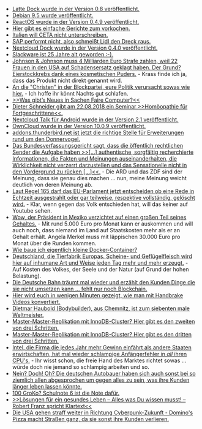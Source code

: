 * [Latte Dock wurde in der Version 0.8 veröffentlicht.](http://www.phoronix.com/scan.php?page=news_item&px=Latte-Dock-0.8)
* [Debian 9.5 wurde veröffentlicht.](https://www.pro-linux.de/news/1/26090/debian-gnulinux-95-ver%C3%B6ffentlicht.html)
* [ReactOS wurde in der Version 0.4.9 veröffentlicht.](https://www.phoronix.com/scan.php?page=news_item&px=ReactOS-0.4.9-Available)
* [Hier gibt es einfache Gerichte zum vorkochen.](https://www.smarticular.net/vorkochen-chili-salat-to-go-instant-suppe-bowl/)
* [Italien will CETA nicht unterschreiben.](https://www.neopresse.com/europa/italien-verweigert-frei-handelsabkommen-ceta-souveraener-staat/)
* [SAP performt nicht, also schmeißt Lidl den Dreck raus.](https://blog.fefe.de/?ts=a5b254c9)
* [Nextcloud Dock wurde in der Version 0.4.0 veröffentlicht.](https://www.pro-linux.de/news/1/26094/nextcloud-deck-040-ver%C3%B6ffentlicht.html)
* [Slackware ist 25 Jahre alt geworden :-).](https://opensource.com/article/18/7/stackware-turns-25)
* [Johnson & Johnson muss 4 Milliarden Euro Strafe zahlen, weil 22 Frauen in den USA auf Schadensersatz geklagt haben. Der Grund? Eierstockkrebs dank eines kosmetischen Puders.](https://www.neopresse.com/gesellschaft/pharmakonzern-erhaelt-milliardenstrafe-pflegeprodukte-verursachten-krebs/) - Krass finde ich ja, dass das Produkt nicht direkt genannt wird.
* [An die "Christen" in der Blockpartei, eure Politik verursacht sowas wie hier.](https://netzfrauen.org/2018/07/17/zuwara/) - Ich hoffe ihr könnt Nachts gut schlafen.
* [>>Was gibt’s Neues in Sachen Faire Computer?<<](https://cdn.media.ccc.de/events/fiffkon/2015/h264-hd/fiffkon15-3-deu-Was_gibts_Neues_in_Sachen_Faire_Computer_hd.mp4)
* [Dieter Schneider gibt am 22.08.2018 ein Seminar >>Homöopathie für Fortgeschrittene<<.](https://www.heilpraktiker-fg.de/2018/08/22/hom%C3%B6opathie-f%C3%BCr-fortgeschrittene/)
* [Nextcloud Talk für Android wurde in der Version 2.1 veröffentlicht.](https://nextcloud.com/blog/nextcloud-talk-android-2.1-app-is-out/)
* [OwnCloud wurde in der Version 10.0.9 veröffentlicht.](https://www.pro-linux.de/news/1/26101/owncloud-1009-verbessert-passwort-richtlinie-und-pending-shares.html)
* [addons.thunderbird.net ist jetzt die richtige Stelle für Erweiterungen rund um den Donnervogel.](https://www.pro-linux.de/news/1/26104/erweiterungen-f%C3%BCr-thunderbird-und-seamonkey-jetzt-auf-eigener-seite.html)
* [Das Bundesverfassungsgericht sagt, dass die öffentlich rechtlichen Sender die Aufgabe haben >>[...] authentische, sorgfältig recherchierte Informationen, die Fakten und Meinungen auseinanderhalten, die Wirklichkeit nicht verzerrt darzustellen und das Sensationelle nicht in den Vordergrund zu rücken [...]<<.](https://paulschreyer.wordpress.com/2018/07/18/bieten-ard-und-zdf-orientierung/) - Die ARD und das ZDF sind der Meinung, dass sie genau dies machen ... nun, meine Meinung weicht deutlich von deren Meinung ab.
* [Laut Regel 165 darf das EU-Parlament jetzt entscheiden ob eine Rede in Echtzeit ausgestrahlt oder gar teilweise, respektive vollständig, gelöscht wird.](https://www.neopresse.com/europa/unfassbar-eu-parlamentarier-reden-sind-nicht-mehr-live/) - Klar, wenn gegen das Volk entschieden hat, will das keiner auf Youtube sehen.
* [Wow, der Präsident in Mexiko verzichtet auf einen großen Teil seines Gehaltes.](https://www.neopresse.com/politik/das-nennt-sich-linkspopulismus-neuer-mexikanischer-praesident-verzichtet-auf-grossteil-seines-gehaltes/) - Mit rund 5.000 Euro pro Monat kann er auskommen und will auch noch, dass niemand im Land auf Staatskosten mehr als er an Gehalt erhält. Angela Merkel muss mit läppischen 30.000 Euro pro Monat über die Runden kommen.
* [Wie baue ich eigentlich kleine Docker-Container?](https://opensource.com/article/18/7/building-container-images)
* [Deutschland, die Tierfabrik Europas. Scheine- und Geflügelfleisch wird hier auf inhumane Art und Weise jeden Tag mehr und mehr erzeugt.](https://netzfrauen.org/2018/07/19/agrarindustrie-2/) - Auf Kosten des Volkes, der Seele und der Natur (auf Grund der hohen Belastung).
* [Die Deutsche Bahn träumt mal wieder und erzählt den Kunden Dinge die sie nicht umsetzen kann ... fehlt nur noch Blockchain.](http://www.sonnenseite.com/de/franz-alt/kommentare-interviews/die-bahn-holt-uns-kuenftig-zu-hause-ab.html)
* [Hier wird euch in wenigen Minuten gezeigt, wie man mit Handbrake Videos konvertiert.](https://opensource.com/article/18/7/handbrake)
* [Dietmar Haubold (Bodybuilder), aus Chemnitz, ist zum siebenten male Weltmeister.](https://www.youtube.com/watch?v=8Qqjbs9tnoc)
* [Master-Master-Replikation mit InnoDB-Cluster? Hier gibt es den zweiten von drei Schritten.](https://www.percona.com/blog/2018/07/16/innodb-cluster-in-a-nutshell-part-2-mysql-router/)
* [Master-Master-Replikation mit InnoDB-Cluster? Hier gibt es den dritten von drei Schritten.](https://www.percona.com/blog/2018/07/20/innodb-cluster-in-a-nutshell-part-3-mysql-shell/)
* [Intel, die Firma die jedes Jahr mehr Gewinn einfährt als andere Staaten erwirtschaften, hat mal wieder schlampige Anfängerfehler in *all* ihren CPU's.](https://blog.fefe.de/?ts=a5af25e7) - Ihr wisst schon, die freie Hand des Marktes richtet sowas ... würde doch nie jemand so schlampig arbeiten und so.
* [Nein? Doch! Oh? Die deutschen Autobauer haben sich auch sonst bei so ziemlich allen abgesprochen um gegen alles zu sein, was ihre Kunden länger leben lassen könnte.](https://blog.fefe.de/?ts=a5af32ef)
* [100 GroKo? Schulnote 6 ist die Note dafür.](https://www.neopresse.com/politik/dach/zwischenzeugnis-in-der-groko-schlechte-noten-nach-100-tagen/)
* [>>Lösungen für ein gesundes Leben – Alles was Du wissen musst! – Robert Franz spricht Klartext<<](https://www.welt-im-wandel.tv/video/loesungen-fuer-ein-gesundes-leben-alles-was-du-wissen-musst-robert-franz-spricht-klartext/)
* [Die USA gehen straff weiter in Richtung Cyberpunk-Zukunft - Domino's Pizza macht Straßen ganz, da sie sonst ihre Kunden verlieren.](https://blog.fefe.de/?ts=a5acd2f3)
